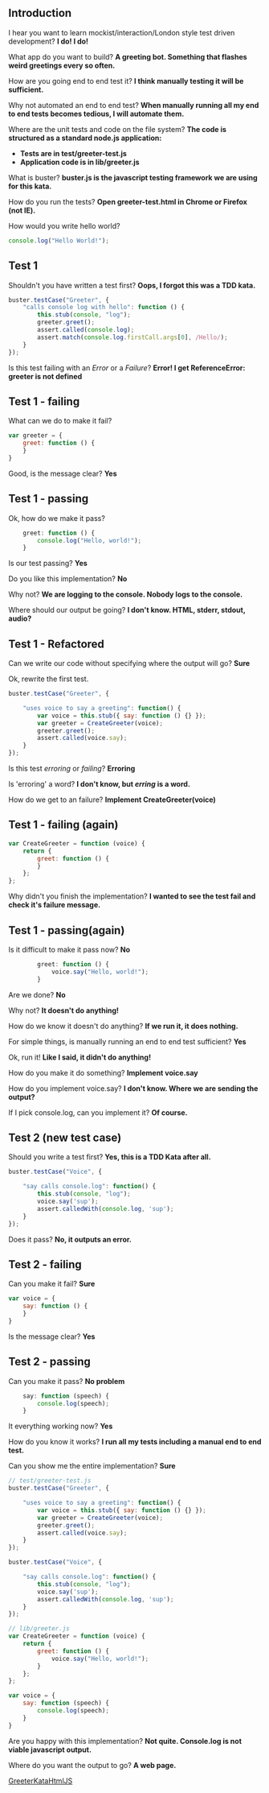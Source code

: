 ## Introduction

I hear you want to learn mockist/interaction/London style test driven development? **I do! I do!**

What app do you want to build? **A greeting bot. Something that flashes weird greetings every so often.**

How are you going end to end test it? **I think manually testing it will be sufficient.**

Why not automated an end to end test? **When manually running all my end to end tests becomes tedious, I will automate them.**

Where are the unit tests and code on the file system? **The code is structured as a standard node.js application:**
* **Tests are in test/greeter-test.js**
* **Application code is in lib/greeter.js**

What is buster? **buster.js is the javascript testing framework we are using for this kata.**

How do you run the tests? **Open greeter-test.html in Chrome or Firefox (not IE).**

How would you write hello world?
```javascript
console.log("Hello World!");
```
## Test 1

Shouldn't you have written a test first? **Oops, I forgot this was a TDD kata.**
```javascript
buster.testCase("Greeter", {
    "calls console log with hello": function () {
        this.stub(console, "log");
        greeter.greet();
        assert.called(console.log);
        assert.match(console.log.firstCall.args[0], /Hello/);
    }
});
```
Is this test failing with an _Error_ or a _Failure_?  **Error! I get ReferenceError: greeter is not defined**

## Test 1 - failing
What can we do to make it fail?
```javascript
var greeter = {
    greet: function () {
    }
}
```
Good, is the message clear? **Yes**

## Test 1 - passing
Ok, how do we make it pass?
```javascript
    greet: function () {
        console.log("Hello, world!");
    }
```
Is our test passing? **Yes**

Do you like this implementation? **No**

Why not? **We are logging to the console. Nobody logs to the console.**

Where should our output be going? **I don't know. HTML, stderr, stdout, audio?**

## Test 1 - Refactored
Can we write our code without specifying where the output will go? **Sure**

Ok, rewrite the first test.
```javascript
buster.testCase("Greeter", {

    "uses voice to say a greeting": function() {
        var voice = this.stub({ say: function () {} });
        var greeter = CreateGreeter(voice);
        greeter.greet();
        assert.called(voice.say);
    }
});
```
Is this test _erroring_ or _failing_? **Erroring**

Is 'erroring' a word? **I don't know, but _erring_ is a word.**

How do we get to an failure? **Implement CreateGreeter(voice)**

## Test 1 - failing (again)
```javascript
var CreateGreeter = function (voice) {
    return {
        greet: function () {
        }
    };
};
```
Why didn't you finish the implementation? **I wanted to see the test fail and check it's failure message.**

## Test 1 - passing(again)
Is it difficult to make it pass now? **No**
```javascript
        greet: function () {
            voice.say("Hello, world!");
        }
```
Are we done? **No**

Why not? **It doesn't do anything!**

How do we know it doesn't do anything? **If we run it, it does nothing.**

For simple things, is manually running an end to end test sufficient? **Yes**

Ok, run it! **Like I said, it didn't do anything!**

How do you make it do something? **Implement voice.say**

How do you implement voice.say? **I don't know. Where we are sending the output?**

If I pick console.log, can you implement it? **Of course.**

## Test 2 (new test case)
Should you write a test first? **Yes, this is a TDD Kata after all.**
```javascript
buster.testCase("Voice", {

    "say calls console.log": function() {
        this.stub(console, "log");
        voice.say('sup');
        assert.calledWith(console.log, 'sup');
    }
});
```
Does it pass? **No, it outputs an error.**

## Test 2 - failing
Can you make it fail? **Sure**
```javascript
var voice = {
    say: function () {
    }
}
```
Is the message clear? **Yes**

## Test 2 - passing
Can you make it pass? **No problem**
```javascript
    say: function (speech) {
        console.log(speech);
    }
```
It everything working now? **Yes**

How do you know it works? **I run all my tests including a manual end to end test.**

Can you show me the entire implementation? **Sure**
```javascript
// test/greeter-test.js
buster.testCase("Greeter", {

    "uses voice to say a greeting": function() {
        var voice = this.stub({ say: function () {} });
        var greeter = CreateGreeter(voice);
        greeter.greet();
        assert.called(voice.say);
    }
});

buster.testCase("Voice", {

    "say calls console.log": function() {
        this.stub(console, "log");
        voice.say('sup');
        assert.calledWith(console.log, 'sup');
    }
});
```
```javascript
// lib/greeter.js
var CreateGreeter = function (voice) {
    return {
        greet: function () {
            voice.say("Hello, world!");
        }
    };
};

var voice = {
    say: function (speech) {
        console.log(speech);
    }
}
```
Are you happy with this implementation? **Not quite. Console.log is not viable javascript output.**

Where do you want the output to go? **A web page.**

[GreeterKataHtmlJS](GreeterKataHtmlJS)
